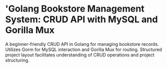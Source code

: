 # 'Golang Bookstore Management System: CRUD API with MySQL and Gorilla Mux
 A beginner-friendly CRUD API in Golang for managing bookstore records. Utilizes Gorm for MySQL interaction and Gorilla Mux for routing. Structured project layout facilitates understanding of CRUD operations and project structuring.
